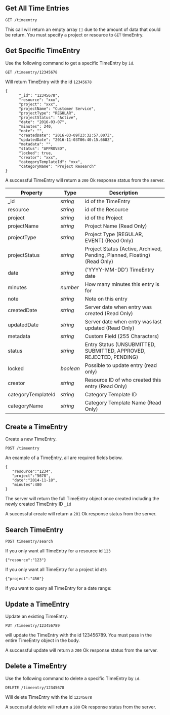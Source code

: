 ## Get All Time Entries

```
GET /timeentry
```

This call will return an empty array `[]` due to the amount of data that could be return. You must specify a project or resource to `GET` timeEntry.

## Get Specific TimeEntry
Use the following command to get a specific TimeEntry by `id`.
```
GET /timeentry/12345678
```
Will return TimeEntry with the id `12345678`

```
{
      "_id": "12345678",
      "resource": "xxx",
      "project": "xxx",
      "projectName": "Customer Service",
      "projectType": "REGULAR",
      "projectStatus": "Active",
      "date": "2016-03-07",
      "minutes": 240,
      "note": "",
      "createdDate": "2016-03-09T23:32:57.007Z",
      "updatedDate": "2016-11-03T06:40:15.668Z",
      "metadata": "",
      "status": "APPROVED",
      "locked": true,
      "creator": "xxx",
      "categoryTemplateId": "xxx",
      "categoryName": "Project Research"
}
```

A successful TimeEntry will return a `200` Ok response status from the server.

Property | Type | Description
--- | --- | ---
_id | *string* | id of the TimeEntry
resource | *string* | id of the Resource
project | *string* | id of the Project  
projectName | *string* | Project Name (Read Only)
projectType | *string* | Project Type (REGULAR, EVENT) (Read Only)
projectStatus | *string* | Project Status (Active, Archived, Pending, Planned, Floating)(Read Only)
date | *string* | ('YYYY-MM-DD') TimeEntry date
minutes | *number* | How many minutes this entry is for
note | *string* | Note on this entry
createdDate | *string* | Server date when entry was created (Read Only)
updatedDate | *string* | Server date when entry was last updated (Read Only)
metadata | *string* | Custom Field (255 Characters)
status | *string* | Entry Status (UNSUBMITTED, SUBMITTED, APPROVED, REJECTED, PENDING)
locked | *boolean* | Possible to update entry (read only)
creator |*string* | Resource ID of who created this entry (Read Only)
categoryTemplateId |*string* | Category Template ID
categoryName |*string* | Category Template Name (Read Only)

## Create a TimeEntry
Create a new TimeEntry.
```
POST /timeentry
```
An example of a TimeEntry, all are required fields below. 

```
{
   "resource":"1234",
   "project":"5678",
   "date":"2014-11-18",
   "minutes":480
}
```
The server will return the full TimeEntry object once created including the newly created TimeEntry ID `_id`

A successful create will return a `201` Ok response status from the server.

## Search TimeEntry
```
POST timeentry/search
```
If you only want all TimeEntry for a resource id `123`
```
{"resource":"123"}
```
If you only want all TimeEntry for a project id `456`
```
{"project":"456"}
```
If you want to query all TimeEntry for a date range:

## Update a TimeEntry
Update an existing TimeEntry.
```
PUT /timeentry/123456789
```
will update the TimeEntry with the id 123456789. You must pass in the entire TimeEntry object in the body. 

A successful update will return a `200` Ok response status from the server.

## Delete a TimeEntry
Use the following command to delete a specific TimeEntry by `id`.
```
DELETE /timeentry/12345678
```
Will delete TimeEntry with the id `12345678`

A successful delete will return a `200` Ok response status from the server.
